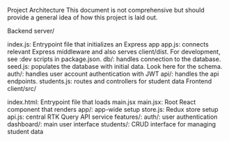 Project Architecture
This document is not comprehensive but should provide a general idea of how this project is laid out.

Backend
server/

index.js: Entrypoint file that initializes an Express app
app.js: connects relevant Express middleware and also serves client/dist.
For development, see :dev scripts in package.json.
db/: handles connection to the database.
seed.js: populates the database with initial data. Look here for the schema.
auth/: handles user account authentication with JWT
api/: handles the api endpoints.
students.js: routes and controllers for student data
Frontend
client/src/

index.html: Entrypoint file that loads main.jsx
main.jsx: Root React component that renders <App/>
app/: app-wide setup
store.js: Redux store setup
api.js: central RTK Query API service
features/:
auth/: user authentication
dashboard/: main user interface
students/: CRUD interface for managing student data